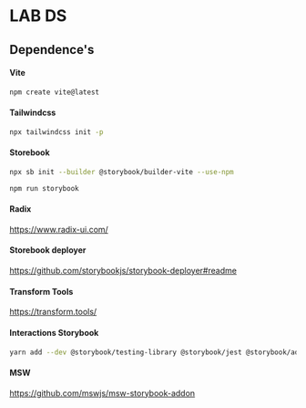 # LAB DS

## Dependence's

#### Vite

```sh
npm create vite@latest
```

#### Tailwindcss

```sh
npx tailwindcss init -p
```

#### Storebook

```sh
npx sb init --builder @storybook/builder-vite --use-npm
```

```sh
npm run storybook
```

#### Radix

https://www.radix-ui.com/

#### Storebook deployer

https://github.com/storybookjs/storybook-deployer#readme

#### Transform Tools

https://transform.tools/

#### Interactions Storybook

```sh
yarn add --dev @storybook/testing-library @storybook/jest @storybook/addon-interactions @storybook/test-runner -D
```

#### MSW

https://github.com/mswjs/msw-storybook-addon